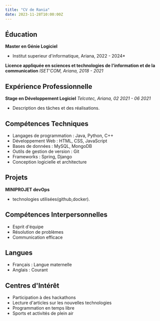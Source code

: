 ```yaml
---
title: "CV de Rania"
date: 2023-11-28T10:00:00Z
---
```


## Éducation

**Master en Génie Logiciel**

* Institut superieur d'informatique, Ariana, 2022 - 2024*

**Licence appliquée en sciences et technologies de l'information et de la communication**
*ISET'COM, Ariana, 2018 - 2021*

## Expérience Professionnelle

**Stage en Développement Logiciel**
*Telcotec, Ariana, 02 2021 - 06 2021*

* Description des tâches et des réalisations.

## Compétences Techniques

* Langages de programmation : Java, Python, C++
* Développement Web : HTML, CSS, JavaScript
* Bases de données : MySQL, MongoDB
* Outils de gestion de version : Git
* Frameworks : Spring, Django
* Conception logicielle et architecture

## Projets

**MINIPROJET devOps**

* technologies utilisées(github,docker).

## Compétences Interpersonnelles

* Esprit d'équipe
* Résolution de problèmes
* Communication efficace

## Langues

* Français : Langue maternelle
* Anglais : Courant

## Centres d'Intérêt

* Participation à des hackathons
* Lecture d'articles sur les nouvelles technologies
* Programmation en temps libre
* Sports et activités de plein air
